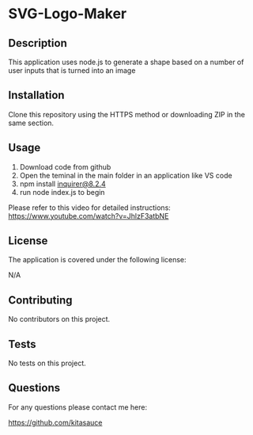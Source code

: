 # SVG-Logo-Maker

## Description 
This application uses node.js to generate a shape based on a number of user inputs that is turned into an image

## Installation 
Clone this repository using the HTTPS method or downloading ZIP in the same section.

## Usage
1. Download code from github
2. Open the teminal in the main folder in an application like VS code 
3. npm install inquirer@8.2.4
4. run node index.js to begin 

Please refer to this video for detailed instructions: https://www.youtube.com/watch?v=JhlzF3atbNE 

## License 
The application is covered under the following license:

N/A

## Contributing 
No contributors on this project. 

## Tests
No tests on this project. 

## Questions 
For any questions please contact me here:

https://github.com/kitasauce